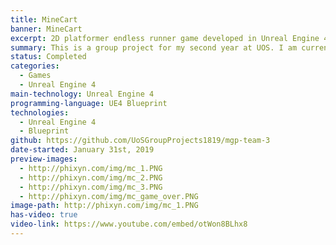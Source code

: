 ```yaml
---
title: MineCart
banner: MineCart
excerpt: 2D platformer endless runner game developed in Unreal Engine 4.
summary: This is a group project for my second year at UOS. I am currently working on it until the end of the semester, when it should be finished and submitted for marking. It is done in UE4 using Blueprint. In my group, I am responsible for the gameplay programming.
status: Completed
categories:
  - Games
  - Unreal Engine 4
main-technology: Unreal Engine 4
programming-language: UE4 Blueprint
technologies:
  - Unreal Engine 4
  - Blueprint
github: https://github.com/UoSGroupProjects1819/mgp-team-3
date-started: January 31st, 2019
preview-images:
  - http://phixyn.com/img/mc_1.PNG
  - http://phixyn.com/img/mc_2.PNG
  - http://phixyn.com/img/mc_3.PNG
  - http://phixyn.com/img/mc_game_over.PNG
image-path: http://phixyn.com/img/mc_1.PNG
has-video: true
video-link: https://www.youtube.com/embed/otWon8BLhx8
---
```

